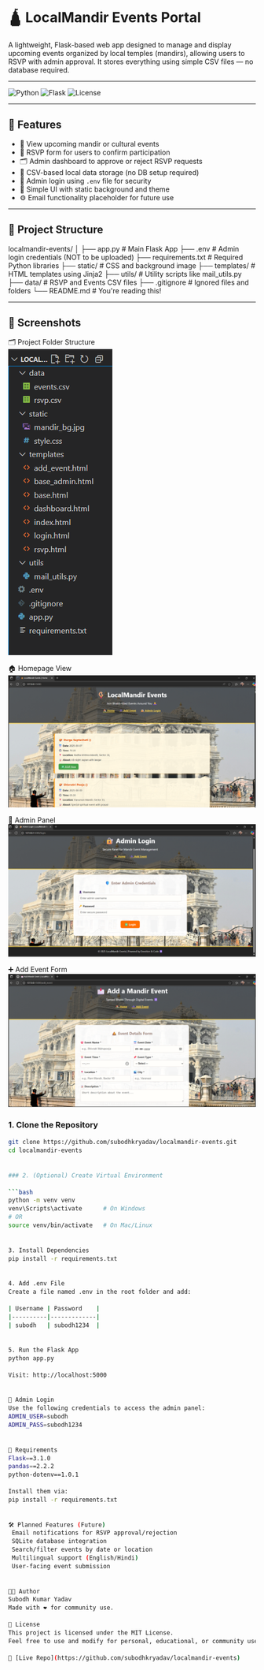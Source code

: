 # 🛕 LocalMandir Events Portal

A lightweight, Flask-based web app designed to manage and display upcoming events organized by local temples (mandirs), allowing users to RSVP with admin approval. It stores everything using simple CSV files — no database required.

---

![Python](https://img.shields.io/badge/Built%20with-Python-blue)
![Flask](https://img.shields.io/badge/Framework-Flask-lightgrey)
![License](https://img.shields.io/badge/License-MIT-brightgreen)

---

## 📌 Features

- 🧾 View upcoming mandir or cultural events
- 🙋 RSVP form for users to confirm participation
- 🗂️ Admin dashboard to approve or reject RSVP requests
- 💾 CSV-based local data storage (no DB setup required)
- 🔐 Admin login using `.env` file for security
- 🎨 Simple UI with static background and theme
- ⚙️ Email functionality placeholder for future use

---

## 📁 Project Structure

localmandir-events/
│
├── app.py # Main Flask App
├── .env # Admin login credentials (NOT to be uploaded)
├── requirements.txt # Required Python libraries
├── static/ # CSS and background image
├── templates/ # HTML templates using Jinja2
├── utils/ # Utility scripts like mail_utils.py
├── data/ # RSVP and Events CSV files
├── .gitignore # Ignored files and folders
└── README.md # You're reading this!


---
## 📸 Screenshots

🗂️ Project Folder Structure  
![Folder](screenshots/folder.png)

🏠 Homepage View  
![Home](screenshots/home.png)

🔐 Admin Panel  
![Admin](screenshots/admin.png)

➕ Add Event Form  
![Add Event](screenshots/add_event.png)

### 1. Clone the Repository

```bash
git clone https://github.com/subodhkryadav/localmandir-events.git
cd localmandir-events


### 2. (Optional) Create Virtual Environment

```bash
python -m venv venv
venv\Scripts\activate      # On Windows
# OR
source venv/bin/activate   # On Mac/Linux


3. Install Dependencies
pip install -r requirements.txt


4. Add .env File
Create a file named .env in the root folder and add:

| Username | Password    |
|----------|-------------|
| subodh   | subodh1234  |


5. Run the Flask App
python app.py

Visit: http://localhost:5000


🔐 Admin Login
Use the following credentials to access the admin panel:
ADMIN_USER=subodh
ADMIN_PASS=subodh1234


🧾 Requirements
Flask==3.1.0
pandas==2.2.2
python-dotenv==1.0.1

Install them via:
pip install -r requirements.txt


🛠️ Planned Features (Future)
 Email notifications for RSVP approval/rejection
 SQLite database integration
 Search/filter events by date or location
 Multilingual support (English/Hindi)
 User-facing event submission


🧑‍💻 Author
Subodh Kumar Yadav
Made with ❤️ for community use.

📜 License
This project is licensed under the MIT License.
Feel free to use and modify for personal, educational, or community use.

🔗 [Live Repo](https://github.com/subodhkryadav/localmandir-events)
